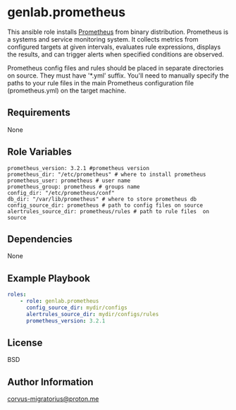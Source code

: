 genlab.prometheus
=========

This ansible role installs [Prometheus](https://github.com/prometheus/prometheus) from binary distribution. Prometheus is a systems and service monitoring system. It collects metrics from configured targets at given intervals, evaluates rule expressions, displays the results, and can trigger alerts when specified conditions are observed.

Prometheus config files and rules should be placed in separate directories on source. They must have '*.yml' suffix. You'll need to manually specify the paths to your rule files in the main Prometheus configuration file (prometheus.yml) on the target machine.

Requirements
------------

None

Role Variables
--------------
```
prometheus_version: 3.2.1 #prometheus version
prometheus_dir: "/etc/prometheus" # where to install prometheus
prometheus_user: prometheus # user name
prometheus_group: prometheus # groups name
config_dir: "/etc/prometheus/conf"
db_dir: "/var/lib/prometheus" # where to store prometheus db
config_source_dir: prometheus # path to config files on source
alertrules_source_dir: prometheus/rules # path to rule files  on source
```

Dependencies
------------

None

Example Playbook
----------------

```yaml
roles:
    - role: genlab.prometheus
      config_source_dir: mydir/configs
      alertrules_source_dir: mydir/configs/rules
      prometheus_version: 3.2.1
```

License
-------

BSD

Author Information
------------------

corvus-migratorius@proton.me
